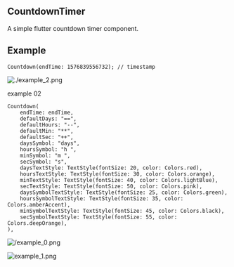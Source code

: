 ## CountdownTimer
A simple flutter countdown timer component.
## Example
```
Countdown(endTime: 1576839556732); // timestamp
```
![./example_2.png](https://github.com/wuweijian1997/FlutterCountdownTimer/blob/master/example_0.jpg)

example 02
```
Countdown(
    endTime: endTime,
    defaultDays: "==",
    defaultHours: "--",
    defaultMin: "**",
    defaultSec: "++",
    daysSymbol: "days",
    hoursSymbol: "h ",
    minSymbol: "m ",
    secSymbol: "s",
    daysTextStyle: TextStyle(fontSize: 20, color: Colors.red),
    hoursTextStyle: TextStyle(fontSize: 30, color: Colors.orange),
    minTextStyle: TextStyle(fontSize: 40, color: Colors.lightBlue),
    secTextStyle: TextStyle(fontSize: 50, color: Colors.pink),
    daysSymbolTextStyle: TextStyle(fontSize: 25, color: Colors.green),
    hoursSymbolTextStyle: TextStyle(fontSize: 35, color: Colors.amberAccent),
    minSymbolTextStyle: TextStyle(fontSize: 45, color: Colors.black),
    secSymbolTextStyle: TextStyle(fontSize: 55, color: Colors.deepOrange),
),
```
![/example_0.png](/example_0.png)

![example_1.png](/example_1.png)

